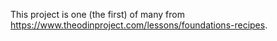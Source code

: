 This project is one (the first) of many from https://www.theodinproject.com/lessons/foundations-recipes.